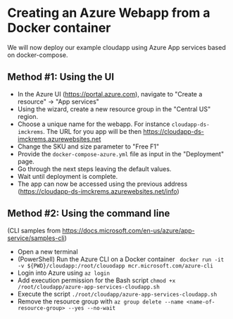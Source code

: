 # Creating an Azure Webapp from a Docker container

We will now deploy our example cloudapp using Azure App services based on docker-compose.

## Method #1: Using the UI

- In the Azure UI (https://portal.azure.com), navigate to "Create a resource" -> "App services"
- Using the wizard, create a new resource group in the "Central US" region.
- Choose a unique name for the webapp. For instance `cloudapp-ds-imckrems`. The URL for you app will be then https://cloudapp-ds-imckrems.azurewebsites.net
- Change the SKU and size parameter to "Free F1"
- Provide the `docker-compose-azure.yml` file as input in the "Deployment" page.
- Go through the next steps leaving the default values.
- Wait until deployment is complete.
- The app can now be accessed using the previous address (https://cloudapp-ds-imckrems.azurewebsites.net/info)

## Method #2: Using the command line

(CLI samples from https://docs.microsoft.com/en-us/azure/app-service/samples-cli)

- Open a new terminal
- (PowerShell) Run the Azure CLI on a Docker container `` docker run -it -v ${PWD}/cloudapp:/root/clouodapp mcr.microsoft.com/azure-cli``
- Login into Azure using ``az login``
- Add execution permission for the Bash script ``chmod +x /root/cloudapp/azure-app-services-cloudapp.sh``
- Execute the script ``./root/cloudapp/azure-app-services-cloudapp.sh``
- Remove the resource group with ``az group delete --name <name-of-resource-group> --yes --no-wait``